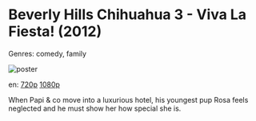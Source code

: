 # Beverly Hills Chihuahua 3 - Viva La Fiesta! (2012)

Genres: comedy, family

![poster](http://image.tmdb.org/t/p/w500/3PjyqcxJkxCcfQNqcYPUI6pLvWB.jpg)

en:
  [720p](magnet:?xt=urn:btih:76BE5EC5AC2ED191AF0C0601D153622D986AD1E7&tr=udp://glotorrents.pw:6969/announce&tr=udp://tracker.opentrackr.org:1337/announce&tr=udp://torrent.gresille.org:80/announce&tr=udp://tracker.openbittorrent.com:80&tr=udp://tracker.coppersurfer.tk:6969&tr=udp://tracker.leechers-paradise.org:6969&tr=udp://p4p.arenabg.ch:1337&tr=udp://tracker.internetwarriors.net:1337)
  [1080p](magnet:?xt=urn:btih:09D3076C3455DBBA4ECA4E82D5BF6A02EF602519&tr=udp://glotorrents.pw:6969/announce&tr=udp://tracker.opentrackr.org:1337/announce&tr=udp://torrent.gresille.org:80/announce&tr=udp://tracker.openbittorrent.com:80&tr=udp://tracker.coppersurfer.tk:6969&tr=udp://tracker.leechers-paradise.org:6969&tr=udp://p4p.arenabg.ch:1337&tr=udp://tracker.internetwarriors.net:1337)
  


When Papi &amp; co move into a luxurious hotel, his youngest pup Rosa feels neglected and he must show her how special she is.